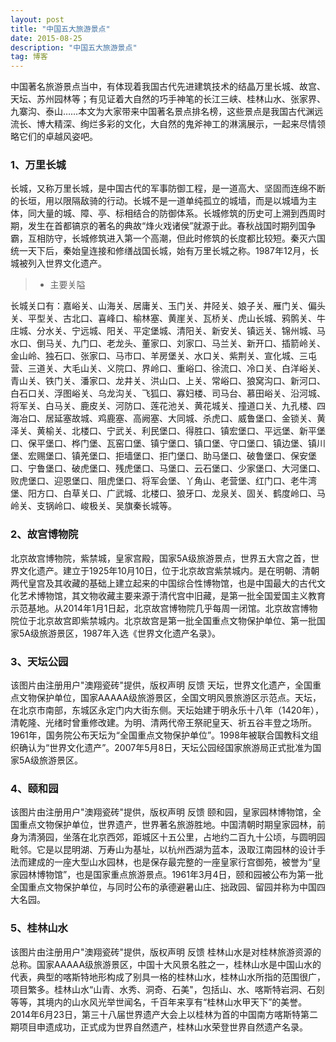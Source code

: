 ```yaml
---
layout: post
title: "中国五大旅游景点"
date: 2015-08-25 
description: "中国五大旅游景点"
tag: 博客 
---   
```


中国著名旅游景点当中，有体现着我国古代先进建筑技术的结晶万里长城、故宫、天坛、苏州园林等；有见证着大自然的巧手神笔的长江三峡、桂林山水、张家界、九寨沟、泰山……本文为大家带来中国著名景点排名榜，这些景点是我国古代渊远流长、博大精深、绚烂多彩的文化，大自然的鬼斧神工的淋漓展示，一起来尽情领略它们的卓越风姿吧。

### 1、万里长城

长城，又称万里长城，是中国古代的军事防御工程，是一道高大、坚固而连绵不断的长垣，用以限隔敌骑的行动。长城不是一道单纯孤立的城墙，而是以城墙为主体，同大量的城、障、亭、标相结合的防御体系。长城修筑的历史可上溯到西周时期，发生在首都镐京的著名的典故“烽火戏诸侯”就源于此。春秋战国时期列国争霸，互相防守，长城修筑进入第一个高潮，但此时修筑的长度都比较短。秦灭六国统一天下后，秦始皇连接和修缮战国长城，始有万里长城之称。1987年12月，长城被列入世界文化遗产。

>* 主要关隘

长城关口有：嘉峪关、山海关、居庸关、玉门关、井陉关、娘子关、雁门关、偏头关、平型关、古北口、喜峰口、榆林塞、黄崖关、瓦桥关、虎山长城、鸦鹘关、牛庄城、分水关、宁远城、阳关、平定堡城、清阳关、新安关、镇远关、锦州城、马水口、倒马关、九门口、老龙头、董家口、刘家口、马兰关、新开口、插箭岭关、金山岭、独石口、张家口、马市口、羊房堡关、水口关、紫荆关、宣化城、三屯营、三道关、大毛山关、义院口、界岭口、重峪口、徐流口、冷口关、白洋峪关、青山关、铁门关、潘家口、龙井关、洪山口、上关、常峪口、狼窝沟口、新河口、白石口关、浮图峪关、乌龙沟关、飞狐口、寡妇楼、司马台、慕田峪关、沿河城、将军关、白马关、鹿皮关、河防口、莲花池关、黄花城关、撞道口关、九孔楼、四海冶口、居延塞故城、鸡鹿塞、高阙塞、大同城、杀虎口、威鲁堡口、金锁关、黄泽关、黄榆关、北楼口、宁武关、利民堡口、得胜口、镇宏堡口、平远堡、新平堡口、保平堡口、桦门堡、瓦窑口堡、镇宁堡口、镇口堡、守口堡口、镇边堡、镇川堡、宏赐堡口、镇羌堡口、拒墙堡口、拒门堡口、助马堡口、破鲁堡口、保安堡口、宁鲁堡口、破虎堡口、残虎堡口、马堡口、云石堡口、少家堡口、大河堡口、败虎堡口、迎恩堡口、阻虎堡口、将军会堡、丫角山、老营堡、红门口、老牛湾堡、阳方口、白草关口、广武城、北楼口、狼牙口、龙泉关、固关、鹤度岭口、马岭关、支锅岭口、峻极关、吴旗秦长城等。


### 2、故宫博物院

北京故宫博物院，紫禁城，皇家宫殿，国家5A级旅游景点，世界五大宫之首，世界文化遗产。建立于1925年10月10日，位于北京故宫紫禁城内。是在明朝、清朝两代皇宫及其收藏的基础上建立起来的中国综合性博物馆，也是中国最大的古代文化艺术博物馆，其文物收藏主要来源于清代宫中旧藏，是第一批全国爱国主义教育示范基地。从2014年1月1日起，北京故宫博物院几乎每周一闭馆。北京故宫博物院位于北京故宫即紫禁城内。北京故宫是第一批全国重点文物保护单位、第一批国家5A级旅游景区，1987年入选《世界文化遗产名录》。

### 3、天坛公园
该图片由注册用户"澳翔瓷砖"提供，版权声明 反馈
天坛，世界文化遗产，全国重点文物保护单位，国家AAAAA级旅游景区，全国文明风景旅游区示范点。天坛，在北京市南部，东城区永定门内大街东侧。天坛始建于明永乐十八年（1420年），清乾隆、光绪时曾重修改建。为明、清两代帝王祭祀皇天、祈五谷丰登之场所。1961年，国务院公布天坛为“全国重点文物保护单位”。1998年被联合国教科文组织确认为“世界文化遗产”。2007年5月8日，天坛公园经国家旅游局正式批准为国家5A级旅游景区。


### 4、颐和园
该图片由注册用户"澳翔瓷砖"提供，版权声明 反馈
颐和园，皇家园林博物馆，全国重点文物保护单位，世界遗产，世界著名旅游胜地。中国清朝时期皇家园林，前身为清漪园，坐落在北京西郊，距城区十五公里，占地约二百九十公顷，与圆明园毗邻。它是以昆明湖、万寿山为基址，以杭州西湖为蓝本，汲取江南园林的设计手法而建成的一座大型山水园林，也是保存最完整的一座皇家行宫御苑，被誉为“皇家园林博物馆”，也是国家重点旅游景点。1961年3月4日，颐和园被公布为第一批全国重点文物保护单位，与同时公布的承德避暑山庄、拙政园、留园并称为中国四大名园。



### 5、桂林山水
该图片由注册用户"澳翔瓷砖"提供，版权声明 反馈
桂林山水是对桂林旅游资源的总称。国家AAAAA级旅游景区，中国十大风景名胜之一，桂林山水是中国山水的代表，典型的喀斯特地形构成了别具一格的桂林山水，桂林山水所指的范围很广，项目繁多。桂林山水“山青、水秀、洞奇、石美"，包括山、水、喀斯特岩洞、石刻等等，其境内的山水风光举世闻名，千百年来享有“桂林山水甲天下”的美誉。2014年6月23日，第三十八届世界遗产大会上以桂林为首的中国南方喀斯特第二期项目申遗成功，正式成为世界自然遗产，桂林山水荣登世界自然遗产名录。



